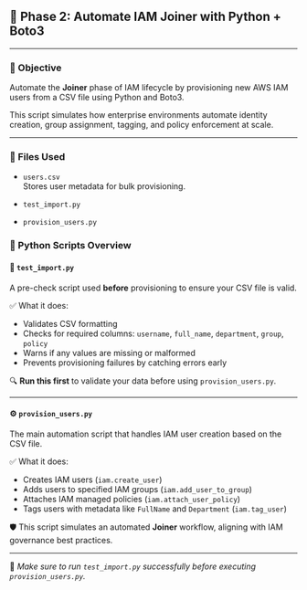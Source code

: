 ## 🔄 Phase 2: Automate IAM Joiner with Python + Boto3

---

### 🤖 Objective

Automate the **Joiner** phase of IAM lifecycle by provisioning new AWS IAM users from a CSV file using Python and Boto3.

This script simulates how enterprise environments automate identity creation, group assignment, tagging, and policy enforcement at scale.

---

### 📁 Files Used

- `users.csv`  
  Stores user metadata for bulk provisioning.


- `test_import.py`

- `provision_users.py` 

### 🧩 Python Scripts Overview

#### 📄 `test_import.py`  
A pre-check script used **before** provisioning to ensure your CSV file is valid.

✅ What it does:
- Validates CSV formatting
- Checks for required columns: `username`, `full_name`, `department`, `group`, `policy`
- Warns if any values are missing or malformed
- Prevents provisioning failures by catching errors early

🔍 **Run this first** to validate your data before using `provision_users.py`.

---

#### ⚙️ `provision_users.py`  
The main automation script that handles IAM user creation based on the CSV file.

✅ What it does:
- Creates IAM users (`iam.create_user`)
- Adds users to specified IAM groups (`iam.add_user_to_group`)
- Attaches IAM managed policies (`iam.attach_user_policy`)
- Tags users with metadata like `FullName` and `Department` (`iam.tag_user`)

🛡 This script simulates an automated **Joiner** workflow, aligning with IAM governance best practices.

---

📌 *Make sure to run `test_import.py` successfully before executing `provision_users.py`.*

